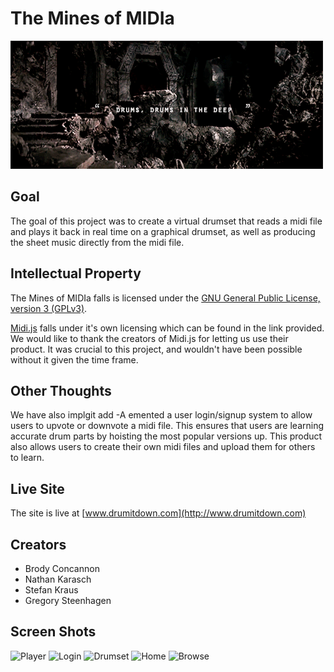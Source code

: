 # The Mines of MIDIa

![Drums in the Deep](includes/images/drums_in_the_deep.gif)

## Goal

The goal of this project was to create a virtual drumset that reads a midi file and plays it back in real time on a graphical 
drumset, as well as producing the sheet music directly from the midi file. 

## Intellectual Property

The Mines of MIDIa falls is licensed under the [GNU General Public License, version 3 (GPLv3)](#).

[Midi.js](https://galactic.ink/midi-js/) falls under it's own licensing which can be found in the link provided. We would like to 
thank the creators of Midi.js for letting us use their product. It was crucial to this project, and wouldn't have been possible 
without it given the time frame.

## Other Thoughts

We have also implgit add -A
emented a user login/signup system to allow users to upvote or downvote a midi file. This ensures that users
are learning accurate drum parts by hoisting the most popular versions up. This product also allows users to create their own midi files
and upload them for others to learn. 

## Live Site

The site is live at [www.drumitdown.com](http://www.drumitdown.com)

## Creators

- Brody Concannon
- Nathan Karasch
- Stefan Kraus
- Gregory Steenhagen

## Screen Shots

![Player](https://lh3.googleusercontent.com/IibxTByrUG_8Unl8Y_NZHq5Skj01nFDGxQ0T9XyUbqEvWfu4v8gbbXISTCasPPsDQxuSqN6hGDUbGZ1f9itqV_rQsctJRF0Mu4Xdhr8ewTTXDcnZUqwkJBi3BYpdyIUutVRUv1ksk6o8bsJtNzOk9YJ2eEDa5Xu-7ANhsz49Te-D_riezExO4Zw6vaGhisc1EyndeTIfPOLmMclDeo76lg95BEwDF0n_DvKjQ6OtFFiYW6-x6Db5R69695iC9SX6X8Jp8qclQm_F1B91X6a8ntEizwSOa_Qj6WZAOVAsr_P7LdKdKW2WtSRBFmczC30HBTosbw_mz2_p8DDuufJVC32TRaVIumtxIwVxe1b2to91dqVPL7Ogg62R3PbVHb6rBmej2QddvPkqu-CJvg-4b4GgOIbMPkjKI2zETdxJNqDHCuoH4lPE8Vdngzz-5ztP-qO8L-FHk0lTtHbb1bulu9XEJknWoDds4wgdMuxsoZ3isQXGl66KOWm1hwQMlkP8gsZNPlGgHJYg2nYY25GycGWdKkxGoXmI7OvUAkFq_tgLrmjHrP5LaS270zZspzrQNZlSL3zptuUo0ewtOi_uj_tV7SFHWiN31j-mduvcdqUEqz0=w1654-h969-no)
![Login](https://lh3.googleusercontent.com/98GhZUyMSIKjgFRlEZ1TWC4iV0Jb4LmHjlpuyK3-IKuHDIR_VJxMmwY3FAZIAS9_LBvqCkIfFpiBesyuIxNBKmGy1pLYKNqp32D_rP8jd7NyaAxMFmPzA6IYlMEWB9eH1rhu6W3WV5UbWNAQZFkxUIaEE_5EbkkkCbXNYTNeiUgPEz1GrtCwzm_iubo-1Tbvx-ZGwT9fbegBPerSYJeGQFdabWddgvjZJYvtmzCka3i2x1gDoGjpeS_Akn5ddegwVOKB_tgbkrsy_Ggi69aZ0ZUApAr342eoDtJP-8-WLt1T7lVxxZfrPYNvemrQ9FwCnJ5FACpvDAmsHa0Z1ZGoCi_viSaSVHpVIGOafdNi06QFdOqnZeazsEk2TeElqIJPTbOUwAU8Jo5CcYNMZOqaiMKMvbz09QVejinwsJVhNNOxhbNbdrrWyErFbxZeguHrcWCV38ZpqgqCQkcoqwUEN9Pxmapal9FoNuvOvKi_H4yTkDUz39mn2F-giHilW8T72NAp9G3MLwdInLBLiY58p8m7WHqXyhtHsybsxlR-vHh6vWBRdbG30A6kz3EB6CxOiR-7_Y6xs4dUcFn0T1G_2UCXqBLOg4xbzWG923sxBTS6BVw=w1652-h969-no)
![Drumset](https://lh3.googleusercontent.com/bOUgSgc2g9Kv-haSdFHrqDNtXmLQclJyBsya_ZoHLPt_OIojMzNYt1Ai94y1tMNKBHsoemSI4MsQaf3ihZEBTRPuQfEwL8HuPPsLcA-kPMN9MxNFac0yLD-QWVztTk9c84SoeJfxBTZXmXUO8I4MWzZRL6COhDXtDzk8aI6pmZmD89T-GmzIMsS7VscRnOFwy9Lna3YckTH-pgsZrjqc0NlisKVq69NTJ6NT0UdHWihL1TuuzwEJfFGA-OQpCNqaVQXDLx7uv0gwqxy1Dt4bg8bwVkPzt6I_KXGqVVNtT3571GA5k4_Ivssu8W9lvucx4ntBpTrLRjemj0hJm0LbxldCS05pLoJf8m7nuevuU2awjRp6Jb7pTlm4u8XqiZ9EEpLUQkBUZcDZLI1fRRVLyUK5eQU2IBhIdhPA7Yyg5sF9eT72a8HJ-Wq9uRS0OeusBumgBLmhPFLppg-rTdaLStLc35OqooGe_mE-P-9KoGQQwbLRycpBNzuMtRkzaVCGkuLEilva4QxntNp1LLCpaeM5V66Wr9FNdaj89Q99BhOa0Nv-jINA3op6WbZIs97QLMqDCL2UxDrsbGVyFM1LLNrnh3NF4aZUDSVdL9Go22QQhaM=w1655-h969-no)
![Home](https://lh3.googleusercontent.com/WsOng89-Svp241oixLyRmAdIa6TRTPrsW8ILGTIfL4ZnPgyWwJq-fvzhp759E0mIE0G5X1KWQt76JRV9oDtkwnerYdlS-Q7PnydAt1AjDKJPF5xx_0oS7sN0eZM9Pr0HyTg73vHPtgxmtJ8TsKyjFxF0TOsxTlXiqCv7407sJ_fG8eHRgi4WJJAM1zHfgKU8QxYbgkvR4vxyWEie40Dall3-ipMKdo0M0LuZ9KeWXS3goAY-JiV23Q22dMy00xATtNmmxJlEofu6wRh4nOVF1mHNObrTMaziBo9paITfBgYIancc6Pz9PEU_BDHDaFZZ5mka_9k3Kl6ms6KA5dyZYmR9UUKq2mgfOtjT7XUxh1lf1WlA_KWRUWhX8x3RQUNrhZzO2u3S1lJv5JjMRxK_ZVM5YtKIakLrmQ5Rbk5LIVTqTSKP0fJM8m1ztF_frZoH6FPNy7odALrsa08N3z_PW2Lp00bjkjRMBPzn5VkLI64MUeWGJ3OW4xAQGoKDLkmtE5VjDLTZP17itN-AT6OT8dRzjxb6UYZo_gWG0zgOAlEtfJpm6soSgVVdE6xDDVX6V9FEFb7UZx9gzL9RjOO-7BNsuqZu9EPog3rYAiqhiiuWkic=w734-h969-no)
![Browse](https://lh3.googleusercontent.com/n5fD50x_V2Jg-i0Sgm5Q6XPqCgkrAiHH4TU0z0wc50__WAmx3A1292dedZYhRHeu0OrshvOu1gb2nwC_MYNfD1FG2KQua7cF6ZSKfMS9JDnuOL1HbGL9Ho8bA5O0aCTfmuz3KvQdZrTIBprQiugK-X5H0vzJxmJfIfJ1UoVfa4Xl7F4j7WUQpzklSf7DfQWd9JoCkr5qJGOZG4viBZTDVHKWCnIh_mZXPC0D7FivEhHJWn1c9Th9uDiV0AJ13SKqXgoqLVZqz5HPEGBIOKB0f1VVH5P6RyGAoMlWWbPgKszM2h1Va96ebo-wdUrlA5H9EuokTmA17yRJimgWHMu5V1CSj8SsY4KduHlXbIRRrOUwancH1BmgWmR-915DrpPGa-nE7IhZI4cAQVNeFfsB0psMHAqlQAeagOIfd6PVTfl02-ACXGhmBbC6YcRjC-bqBvCeVCCPskNGtUA0KjUIRaXkIWVwVYhRv4Sv3t-azOUQExS46HeLPdYCSdrYJdIkaxh4l3Lz6y--BjKPuzFHN4WCZONGczFfCV2uR_3LQ5ah9mNodXGfFUoExmlJELZh_9hJiUFtcnIVrhlNRtVkp9wiiWNxbXCXwVfbrMAJgvsaBIc=w1655-h969-no)




